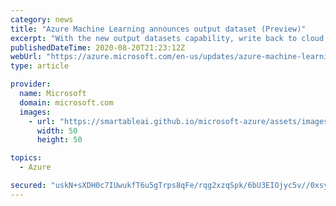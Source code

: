 ```yaml
---
category: news
title: "Azure Machine Learning announces output dataset (Preview)"
excerpt: "With the new output datasets capability, write back to cloud storage and configure and register output data. "
publishedDateTime: 2020-08-20T21:23:12Z
webUrl: "https://azure.microsoft.com/en-us/updates/azure-machine-learning-announces-output-dataset-preview/"
type: article

provider:
  name: Microsoft
  domain: microsoft.com
  images:
    - url: "https://smartableai.github.io/microsoft-azure/assets/images/organizations/microsoft.com-50x50.jpg"
      width: 50
      height: 50

topics:
  - Azure

secured: "uskN+sXDH0c7IUwukfT6u5gTrps8qFe/rqg2xzqSpk/6bU3EIOjyc5v//0xsy5kMPUiWRTPVg6YfmMbtkSp1nFqXx7IdkCUzuQw3Xi7qM57FKTrQ3zNCMr5CAhs1VaaFzApNiKVbxQJZMHxiet1NP8nL3kyIC3A3O3bSo5y49Stp83Q/TBpKxibLlnheg+Ys34Acs0Vb80tYEFUGKXa6mXPgOS3iOHl8GmxZT1VVFBcQ9UevE7yT8XH2RQQCAEk5hTTfEC6Vo19VzLUjb06je14/lonCq39+iKgCNzxS5LOUBrM1+qMSg37urcKTWtb+UV7h+JWM5RTKLzTiGHWusw==;Bq+Dkz6HydK/4jOnAqodnQ=="
---
```


